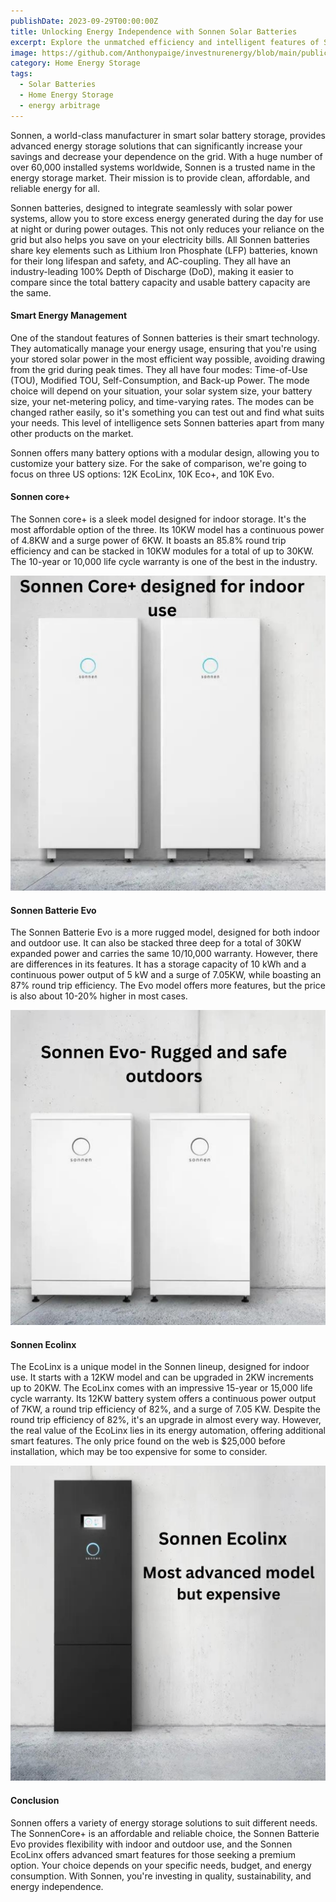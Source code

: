 ```yaml
---
publishDate: 2023-09-29T00:00:00Z
title: Unlocking Energy Independence with Sonnen Solar Batteries
excerpt: Explore the unmatched efficiency and intelligent features of Sonnen's solar batteries. Designed for longevity and optimal performance, they stand as the pinnacle choice for a sustainable, grid-independent future
image: https://github.com/Anthonypaige/investnurenergy/blob/main/public/images/cover-art/SLRB-2-cover-art.png?raw=true
category: Home Energy Storage
tags:
  - Solar Batteries
  - Home Energy Storage
  - energy arbitrage
---
```


Sonnen, a world-class manufacturer in smart solar battery storage, provides advanced energy storage solutions that can significantly increase your savings and decrease your dependence on the grid. With a huge number of over 60,000 installed systems worldwide, Sonnen is a trusted name in the energy storage market. Their mission is to provide clean, affordable, and reliable energy for all.

Sonnen batteries, designed to integrate seamlessly with solar power systems, allow you to store excess energy generated during the day for use at night or during power outages. This not only reduces your reliance on the grid but also helps you save on your electricity bills. All Sonnen batteries share key elements such as Lithium Iron Phosphate (LFP) batteries, known for their long lifespan and safety, and AC-coupling. They all have an industry-leading 100% Depth of Discharge (DoD), making it easier to compare since the total battery capacity and usable battery capacity are the same.

#### **Smart Energy Management**

One of the standout features of Sonnen batteries is their smart technology. They automatically manage your energy usage, ensuring that you're using your stored solar power in the most efficient way possible, avoiding drawing from the grid during peak times. They all have four modes: Time-of-Use (TOU), Modified TOU, Self-Consumption, and Back-up Power. The mode choice will depend on your situation, your solar system size, your battery size, your net-metering policy, and time-varying rates. The modes can be changed rather easily, so it's something you can test out and find what suits your needs. This level of intelligence sets Sonnen batteries apart from many other products on the market.

Sonnen offers many battery options with a modular design, allowing you to customize your battery size. For the sake of comparison, we're going to focus on three US options: 12K EcoLinx, 10K Eco+, and 10K Evo.

#### **Sonnen core+**

The Sonnen core+ is a sleek model designed for indoor storage. It's the most affordable option of the three. Its 10KW model has a continuous power of 4.8KW and a surge power of 6KW. It boasts an 85.8% round trip efficiency and can be stacked in 10KW modules for a total of up to 30KW. The 10-year or 10,000 life cycle warranty is one of the best in the industry.

![Super wide](https://github.com/Anthonypaige/investnurenergy/blob/main/public/images/In-article-images/Sonnen-2-article.png?raw=true)

#### **Sonnen Batterie Evo**

The Sonnen Batterie Evo is a more rugged model, designed for both indoor and outdoor use. It can also be stacked three deep for a total of 30KW expanded power and carries the same 10/10,000 warranty. However, there are differences in its features. It has a storage capacity of 10 kWh and a continuous power output of 5 kW and a surge of 7.05KW, while boasting an 87% round trip efficiency. The Evo model offers more features, but the price is also about 10-20% higher in most cases.

![Super wide](https://github.com/Anthonypaige/investnurenergy/blob/main/public/images/In-article-images/Sonnen1-in-article.png?raw=true)

#### **Sonnen Ecolinx**

The EcoLinx is a unique model in the Sonnen lineup, designed for indoor use. It starts with a 12KW model and can be upgraded in 2KW increments up to 20KW. The EcoLinx comes with an impressive 15-year or 15,000 life cycle warranty. Its 12KW battery system offers a continuous power output of 7KW, a round trip efficiency of 82%, and a surge of 7.05 KW. Despite the round trip efficiency of 82%, it's an upgrade in almost every way. However, the real value of the EcoLinx lies in its energy automation, offering additional smart features. The only price found on the web is $25,000 before installation, which may be too expensive for some to consider.

![Super wide](https://github.com/Anthonypaige/investnurenergy/blob/main/public/images/In-article-images/Sonnen-3-inarticle.png?raw=true)

#### **Conclusion**

Sonnen offers a variety of energy storage solutions to suit different needs. The SonnenCore+ is an affordable and reliable choice, the Sonnen Batterie Evo provides flexibility with indoor and outdoor use, and the Sonnen EcoLinx offers advanced smart features for those seeking a premium option. Your choice depends on your specific needs, budget, and energy consumption. With Sonnen, you're investing in quality, sustainability, and energy independence.
